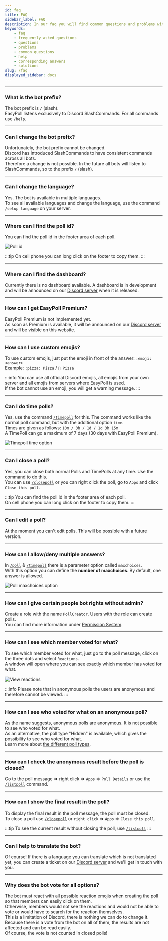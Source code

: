 ```yaml
---
id: faq
title: FAQ
sidebar_label: FAQ
description: In our faq you will find common questions and problems with the corresponding answers and solutions.
keywords:
    - faq
    - frequently asked questions
    - questions
    - problems
    - common questions
    - help
    - corresponding answers
    - solutions
slug: /faq
displayed_sidebar: docs
---
```


---

### What is the bot prefix?
The bot prefix is `/` (slash).  
EasyPoll listens exclusively to Discord SlashCommands. For all commands use `/help`.

---

### Can I change the bot prefix?
Unfortunately, the bot prefix cannot be changed.  
Discord has introduced SlashCommands to have consistent commands across all bots.  
Therefore a change is not possible. In the future all bots will listen to SlashCommands, so to the prefix `/` (slash).

---

### Can I change the language?
Yes. The bot is available in multiple languages.  
To see all available languages and change the language, use the command `/setup language` on your server.

---

### Where can I find the poll id?
You can find the poll id in the footer area of each poll.

![Poll id](/images/faq/poll-id.png)

:::tip
On cell phone you can long click on the footer to copy them.
:::

---

### Where can I find the dashboard?
Currently there is no dashboard available. A dashboard is in development and will be announced on our [Discord server](https://easypoll.bot/discord) when it is released.

---

### How can I get EasyPoll Premium?
EasyPoll Premium is not implemented yet.  
As soon as Premium is available, it will be announced on our [Discord server](https://easypoll.bot/discord) and will be visible on this website.

---

### How can I use custom emojis?
To use custom emojis, just put the emoji in front of the answer: `:emoji: <answer>`  
Example: `:pizza: Pizza` / `🍕 Pizza`

:::info
You can use all official Discord emojis, all emojis from your own server and all emojis from servers where EasyPoll is used.  
If the bot cannot use an emoji, you will get a warning message.
:::

---

### Can I do time polls?
Yes, use the command [`/timepoll`](/commands/timepoll.md) for this. The command works like the normal poll command, but with the additional option `time`.  
Times are given as follows: `10m / 3h / 1d / 1d 3h 15m`  
A TimePoll can go a maximum of 7 days (30 days with EasyPoll Premium).

![Timepoll time option](/images/faq/timepoll-time-option.png)

---

### Can I close a poll?
Yes, you can close both normal Polls and TimePolls at any time. Use the  command to do this.  
You can use [`/closepoll`](/commands/closepoll.md) or you can right click the poll, go to `Apps` and click `Close this poll`.

:::tip
You can find the poll id in the footer area of each poll.  
On cell phone you can long click on the footer to copy them.
:::

---

### Can I edit a poll?
At the moment you can't edit polls. This will be possible with a future version.

---

### How can I allow/deny multiple answers?
In [`/poll`](/commands/poll.md) & [`/timepoll`](/commands/timepoll.md) there is a parameter option called `maxchoices`.  
With this option you can define the **number of maxchoices**. By default, one answer is allowed.

![Poll maxchoices option](/images/faq/poll-maxchoices-option.png)

---

### How can I give certain people bot rights without admin?
Create a role with the name `PollCreator`. Users with the role can create polls.  
You can find more information under [Permission System](/permissions/permission-system.md).

---

### How can I see which member voted for what?
To see which member voted for what, just go to the poll message, click on the three dots and select `Reactions`.  
A window will open where you can see exactly which member has voted for what.

![View reactions](/images/faq/view-reactions.png)

:::info
Please note that in anonymous polls the users are anonymous and therefore cannot be viewed.
:::

---

### How can I see who voted for what on an anonymous poll?
As the name suggests, anonymous polls are anonymous. It is not possible to see who voted for what.  
As an alternative, the poll type "Hidden" is available, which gives the possibility to see who voted for what.  
Learn more about [the different poll types](/getting-started/the-different-poll-types.md).

---

### How can I check the anonymous result before the poll is closed?
Go to the poll message => right click => `Apps` => `Poll Details` or use the [`/listpoll`](/commands/listpolls.md) command.

---

### How can I show the final result in the poll?
To display the final result in the poll message, the poll must be closed.  
To close a poll use [`/closepoll`](/commands/closepoll.md) or `right click` => `Apps` => `Close this poll`.

:::tip
To see the current result without closing the poll, use [`/listpoll`](/commands/listpolls.md)
:::

---

### Can I help to translate the bot?
Of course! If there is a language you can translate which is not translated yet, you can create a ticket on our [Discord server](https://easypoll.bot/discord) and we'll get in touch with you.

---

### Why does the bot vote for all options?
The bot must react with all possible reaction emojis when creating the poll so that members can easily click on them.  
Otherwise, members would not see the reactions and would not be able to vote or would have to search for the reaction themselves.  
This is a limitation of Discord, there is nothing we can do to change it.  
Because there is a vote from the bot on all of them, the results are not affected and can be read easily.  
Of course, the vote is not counted in closed polls!